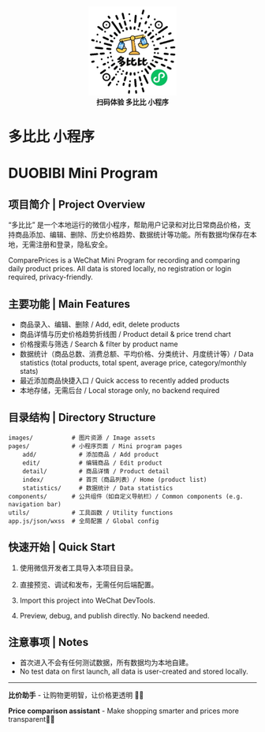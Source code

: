 

<div align="center">
	<img src="./小程序二维码.jpg" alt="ComparePrices小程序二维码" width="180" />
	<br />
	<b>扫码体验 多比比 小程序</b>
</div>

# 多比比 小程序

# DUOBIBI Mini Program



## 项目简介 | Project Overview

“多比比” 是一个本地运行的微信小程序，帮助用户记录和对比日常商品价格，支持商品添加、编辑、删除、历史价格趋势、数据统计等功能。所有数据均保存在本地，无需注册和登录，隐私安全。

ComparePrices is a WeChat Mini Program for recording and comparing daily product prices. All data is stored locally, no registration or login required, privacy-friendly.



## 主要功能 | Main Features

- 商品录入、编辑、删除 / Add, edit, delete products
- 商品详情与历史价格趋势折线图 / Product detail & price trend chart
- 价格搜索与筛选 / Search & filter by product name
- 数据统计（商品总数、消费总额、平均价格、分类统计、月度统计等）/ Data statistics (total products, total spent, average price, category/monthly stats)
- 最近添加商品快捷入口 / Quick access to recently added products
- 本地存储，无需后台 / Local storage only, no backend required



## 目录结构 | Directory Structure

```
images/           # 图片资源 / Image assets
pages/            # 小程序页面 / Mini program pages
	add/            # 添加商品 / Add product
	edit/           # 编辑商品 / Edit product
	detail/         # 商品详情 / Product detail
	index/          # 首页（商品列表）/ Home (product list)
	statistics/     # 数据统计 / Data statistics
components/       # 公共组件（如自定义导航栏）/ Common components (e.g. navigation bar)
utils/            # 工具函数 / Utility functions
app.js/json/wxss  # 全局配置 / Global config
```



## 快速开始 | Quick Start

1. 使用微信开发者工具导入本项目目录。
2. 直接预览、调试和发布，无需任何后端配置。

1. Import this project into WeChat DevTools.
2. Preview, debug, and publish directly. No backend needed.



## 注意事项 | Notes

- 首次进入不会有任何测试数据，所有数据均为本地自建。
- No test data on first launch, all data is user-created and stored locally.



---

**比价助手** - 让购物更明智，让价格更透明 🛒✨

**Price comparison assistant** - Make shopping smarter and prices more transparent🛒✨
